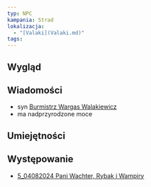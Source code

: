 ```yaml
---
typ: NPC
kampania: Strad
lokalizacja:
  - "[Valaki](Valaki.md)"
tags: 
---
```


## Wygląd



## Wiadomości
- syn [Burmistrz Wargas Walakiewicz](./Burmistrz%20Wargas%20Walakiewicz.md)
- ma nadprzyrodzone moce



## Umiejętności

## Występowanie
- [5_04082024 Pani Wachter, Rybak i Wampiry](../sesje/5_04082024%20Pani%20Wachter,%20Rybak%20i%20Wampiry.md)





